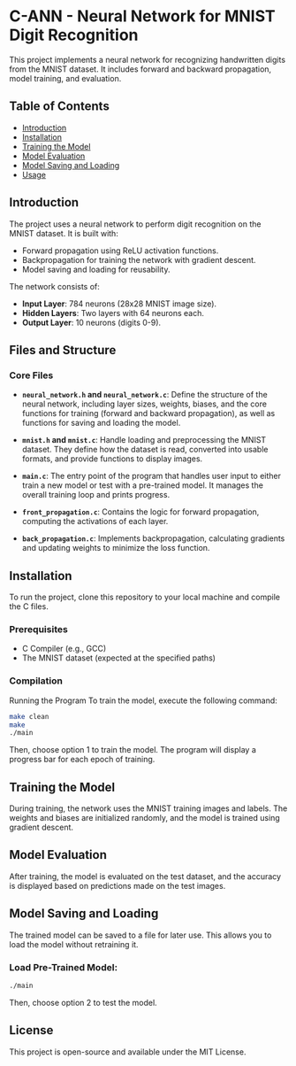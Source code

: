 # C-ANN - Neural Network for MNIST Digit Recognition

This project implements a neural network for recognizing handwritten digits from the MNIST dataset. It includes forward and backward propagation, model training, and evaluation.

## Table of Contents
- [Introduction](#introduction)
- [Installation](#installation)
- [Training the Model](#training-the-model)
- [Model Evaluation](#model-evaluation)
- [Model Saving and Loading](#model-saving-and-loading)
- [Usage](#usage)

## Introduction
The project uses a neural network to perform digit recognition on the MNIST dataset. It is built with:
- Forward propagation using ReLU activation functions.
- Backpropagation for training the network with gradient descent.
- Model saving and loading for reusability.

The network consists of:
- **Input Layer**: 784 neurons (28x28 MNIST image size).
- **Hidden Layers**: Two layers with 64 neurons each.
- **Output Layer**: 10 neurons (digits 0-9).

## Files and Structure

### Core Files
- **`neural_network.h` and `neural_network.c`**: Define the structure of the neural network, including layer sizes, weights, biases, and the core functions for training (forward and backward propagation), as well as functions for saving and loading the model.
  
- **`mnist.h` and `mnist.c`**: Handle loading and preprocessing the MNIST dataset. They define how the dataset is read, converted into usable formats, and provide functions to display images.

- **`main.c`**: The entry point of the program that handles user input to either train a new model or test with a pre-trained model. It manages the overall training loop and prints progress.

- **`front_propagation.c`**: Contains the logic for forward propagation, computing the activations of each layer.

- **`back_propagation.c`**: Implements backpropagation, calculating gradients and updating weights to minimize the loss function.

## Installation
To run the project, clone this repository to your local machine and compile the C files.

### Prerequisites
- C Compiler (e.g., GCC)
- The MNIST dataset (expected at the specified paths)

### Compilation
Running the Program
To train the model, execute the following command:
```bash
make clean
make
./main
```

Then, choose option 1 to train the model. The program will display a progress bar for each epoch of training.

## Training the Model
During training, the network uses the MNIST training images and labels. The weights and biases are initialized randomly, and the model is trained using gradient descent.

## Model Evaluation
After training, the model is evaluated on the test dataset, and the accuracy is displayed based on predictions made on the test images.

## Model Saving and Loading
The trained model can be saved to a file for later use. This allows you to load the model without retraining it.


### Load Pre-Trained Model:
```bash
./main
```
Then, choose option 2 to test the model.

## License
This project is open-source and available under the MIT License.


